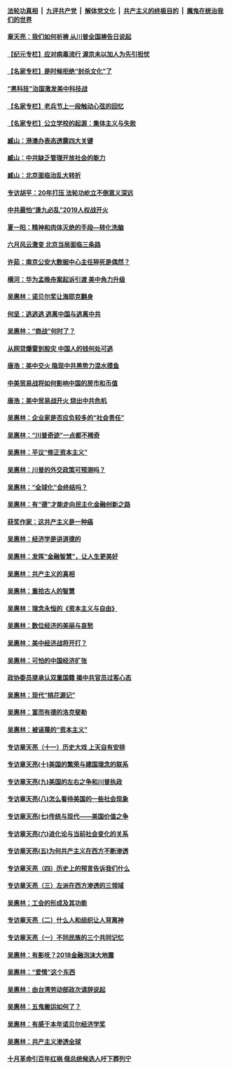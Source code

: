 

####  [法轮功真相](../../../../basic/blob/master/README.md?t=06221531) &nbsp;|&nbsp; [九评共产党](../../../../9ping.md/blob/master/README.md?t=06221531) &nbsp;|&nbsp; [解体党文化](../../../../jtdwh.md/blob/master/README.md?t=06221531)  &nbsp;|&nbsp; [共产主义的终极目的](../../../../gczydzjmd.md/blob/master/README.md?t=06221531) &nbsp;|&nbsp; [魔鬼在统治我们的世界](../../../../mgztzwmdsj.md/blob/master/README.md?t=06221531) 

#### [章天亮：我们如何祈祷 从川普全国祷告日说起](../pages/nsc423/n11944627.md?t=06221531) 

#### [【纪元专栏】应对病毒流行 渥京未以加人为先引担忧](../pages/nsc423/n11875714.md?t=06221531) 

#### [【名家专栏】是时候拒绝“封杀文化”了](../pages/nsc423/n11814093.md?t=06221531) 

#### [“黑科技”治国激发美中科技战](../pages/nsc423/n11638056.md?t=06221531) 

#### [【名家专栏】老兵节上一段触动心弦的回忆](../pages/nsc423/n11646016.md?t=06221531) 

#### [【名家专栏】公立学校的起源：集体主义与失败](../pages/nsc423/n11601833.md?t=06221531) 

#### [臧山：港澳办表态透露四大关键](../pages/nsc423/n11421628.md?t=06221531) 

#### [臧山：中共缺乏管理开放社会的能力](../pages/nsc423/n11407457.md?t=06221531) 

#### [臧山：北京面临治乱大转折](../pages/nsc423/n11406895.md?t=06221531) 

#### [专访胡平：20年打压 法轮功屹立不倒意义深远](../pages/nsc423/n11398800.md?t=06221531) 

#### [中共最怕“逢九必乱”2019人权战开火](../pages/nsc423/n11385248.md?t=06221531) 

#### [夏一阳：精神和肉体灭绝的手段—转化洗脑](../pages/nsc423/n11368250.md?t=06221531) 

#### [六月风云激变 北京当局面临三条路](../pages/nsc423/n11313668.md?t=06221531) 

#### [许茹：南京公安大数据中心主任猝死是偶然？](../pages/nsc423/n11064744.md?t=06221531) 

#### [横河：华为孟晚舟案起诉引渡 美中角力升级](../pages/nsc423/n11027230.md?t=06221531) 

#### [吴惠林：诺贝尔奖让海耶克翻身](../pages/nsc423/n10890049.md?t=06221531) 

#### [何坚：逃逃逃 逃离中国与逃离中共](../pages/nsc423/n10592891.md?t=06221531) 

#### [吴惠林：“商战”何时了？](../pages/nsc423/n10573558.md?t=06221531) 

#### [从网贷爆雷到股灾 中国人的钱何处可逃](../pages/nsc423/n10572800.md?t=06221531) 

#### [唐浩：美中交火 隐现中共黑势力混水摸鱼](../pages/nsc423/n10544040.md?t=06221531) 

#### [中美贸易战将如何影响中国的房市和币值](../pages/nsc423/n10543697.md?t=06221531) 

#### [唐浩：美中贸易战开火 烧出中共危机](../pages/nsc423/n10540126.md?t=06221531) 

#### [吴惠林：企业家是否应负较多的“社会责任”](../pages/nsc423/n10535022.md?t=06221531) 

#### [吴惠林：“川普奇迹”一点都不稀奇](../pages/nsc423/n10512808.md?t=06221531) 

#### [吴惠林：平议“修正资本主义”](../pages/nsc423/n10495724.md?t=06221531) 

#### [吴惠林：川普的外交政策可预测吗？](../pages/nsc423/n10462387.md?t=06221531) 

#### [吴惠林：“全球化”会终结吗？](../pages/nsc423/n10452838.md?t=06221531) 

#### [吴惠林：有“德”才能走向民主化金融创新之路](../pages/nsc423/n10432292.md?t=06221531) 

#### [获奖作家：这共产主义是一种癌](../pages/nsc423/n10431541.md?t=06221531) 

#### [吴惠林：经济学是讲道德的](../pages/nsc423/n10398014.md?t=06221531) 

#### [吴惠林：发挥“金融智慧”，让人生更美好](../pages/nsc423/n10375019.md?t=06221531) 

#### [吴惠林：共产主义的真相](../pages/nsc423/n10351394.md?t=06221531) 

#### [吴惠林：重拾古人的智慧](../pages/nsc423/n10337691.md?t=06221531) 

#### [吴惠林：理念永恒的《资本主义与自由》](../pages/nsc423/n10316274.md?t=06221531) 

#### [吴惠林：数位经济的美丽与哀愁](../pages/nsc423/n10292946.md?t=06221531) 

#### [吴惠林：美中经济战将开打？](../pages/nsc423/n10258825.md?t=06221531) 

#### [吴惠林：可怕的中国经济扩张](../pages/nsc423/n10219147.md?t=06221531) 

#### [政协委员提承认双重国籍 揭中共官员过客心态](../pages/nsc423/n10208809.md?t=06221531) 

#### [吴惠林：现代“桃花源记”](../pages/nsc423/n10185234.md?t=06221531) 

#### [吴惠林：富而有德的洛克斐勒](../pages/nsc423/n10142264.md?t=06221531) 

#### [吴惠林：被诬蔑的“资本主义”](../pages/nsc423/n10124816.md?t=06221531) 

#### [专访章天亮（十一）历史大戏 上天自有安排](../pages/nsc423/n10094905.md?t=06221531) 

#### [专访章天亮(十)美国的繁荣与建国理念的联系](../pages/nsc423/n10094899.md?t=06221531) 

#### [专访章天亮(九)美国的左右之争和川普执政](../pages/nsc423/n10094889.md?t=06221531) 

#### [专访章天亮(八)怎么看待美国的一些社会现象](../pages/nsc423/n10094857.md?t=06221531) 

#### [专访章天亮(七)传统与现代——美国价值之争](../pages/nsc423/n10093140.md?t=06221531) 

#### [专访章天亮(六)进化论与当前社会变化的关系](../pages/nsc423/n10092036.md?t=06221531) 

#### [专访章天亮(五)为何共产主义在西方不断渗透](../pages/nsc423/n10083620.md?t=06221531) 

#### [专访章天亮（四）历史上的预言告诉我们什么](../pages/nsc423/n10083606.md?t=06221531) 

#### [专访章天亮（三）左派在西方渗透的三领域](../pages/nsc423/n10081115.md?t=06221531) 

#### [吴惠林：工会的形成及其功能](../pages/nsc423/n10080633.md?t=06221531) 

#### [专访章天亮（二）什么人和组织让人背离神](../pages/nsc423/n10076637.md?t=06221531) 

#### [专访章天亮（一）不同民族的三个共同记忆](../pages/nsc423/n10074188.md?t=06221531) 

#### [吴惠林：有影呒？2018金融泡沫大地震](../pages/nsc423/n10040534.md?t=06221531) 

#### [吴惠林：“爱情”这个东西](../pages/nsc423/n10019423.md?t=06221531) 

#### [吴惠林：由台湾劳动部政次请辞说起](../pages/nsc423/n9979679.md?t=06221531) 

#### [吴惠林：五鬼搬运如何了？](../pages/nsc423/n9925338.md?t=06221531) 

#### [吴惠林：有感于本年诺贝尔经济学奖](../pages/nsc423/n9871883.md?t=06221531) 

#### [吴惠林：共产主义渗透全球](../pages/nsc423/n9812748.md?t=06221531) 

#### [十月革命引百年红祸 俄总统候选人吁下葬列宁](../pages/nsc423/n9810182.md?t=06221531) 


